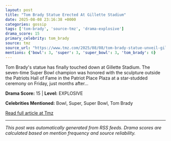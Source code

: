 ```yaml
---
layout: post
title: "Tom Brady Statue Erected At Gillette Stadium"
date: 2025-08-08 23:16:38 +0000
categories: gossip
tags: ['tom-brady', 'source-tmz', 'drama-explosive']
drama_score: 15
primary_celebrity: tom_brady
source: tmz
source_url: "https://www.tmz.com/2025/08/08/tom-brady-statue-unveil-gillette-stadium-patriots/"
mentions: {'bowl': 3, 'super': 3, 'super_bowl': 3, 'tom_brady': 6}
---
```


Tom Brady's statue has finally touched down at Gillette Stadium. The seven-time Super Bowl champion was honored with the sculpture outside the Patriots Hall of Fame in the Patriot Place Plaza at a star-studded ceremony on Friday, just months after…

**Drama Score:** 15 | **Level:** EXPLOSIVE

**Celebrities Mentioned:** Bowl, Super, Super Bowl, Tom Brady

[Read full article at Tmz](https://www.tmz.com/2025/08/08/tom-brady-statue-unveil-gillette-stadium-patriots/)

---
*This post was automatically generated from RSS feeds. Drama scores are calculated based on mention frequency and source reliability.*
